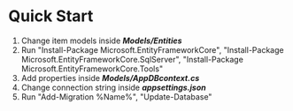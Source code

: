 # Quick Start

1. Change item models inside ***Models/Entities***
2. Run "Install-Package Microsoft.EntityFrameworkCore", "Install-Package Microsoft.EntityFrameworkCore.SqlServer", "Install-Package Microsoft.EntityFrameworkCore.Tools"
3. Add properties inside ***Models/AppDBcontext.cs***
4. Change connection string inside ***appsettings.json***
5. Run "Add-Migration %Name%", "Update-Database"
